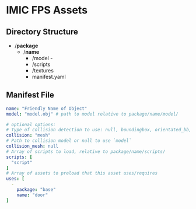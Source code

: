# IMIC FPS Assets
## Directory Structure
* /__package__
  * /__name__
    * /model -
    * /scripts
    * /textures
    * manifest.yaml

## Manifest File
```yaml
name: "Friendly Name of Object"
model: "model.obj" # path to model relative to package/name/model/

# optional options:
# Type of collision detection to use: null, boundingbox, orientated_bb, mesh
collision: "mesh"
# Path to collision model or null to use `model`
collision_mesh: null
# Array of scripts to load, relative to package/name/scripts/
scripts: [
  "script"
]
# Array of assets to preload that this asset uses/requires
uses: [
  -
    package: "base"
    name: "door"
]
```